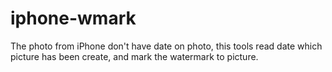 # iphone-wmark
The photo from iPhone don't have date on photo, this tools read date which picture has been create, and mark the watermark to picture. 

